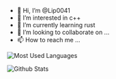 - 👋 Hi, I’m @Lip0041
- 👀 I’m interested in c++
- 🌱 I’m currently learning rust
- 💞️ I’m looking to collaborate on ...
- 📫 How to reach me ...

<!---
Lip0041/Lip0041 is a ✨ special ✨ repository because its `README.md` (this file) appears on your GitHub profile.
You can click the Preview link to take a look at your changes.
--->
![Most Used Languages](https://github-readme-stats.vercel.app/api/top-langs/?username=lip0041&theme=dark&layout=compact&count_private=true&show_icons=true)

![Github Stats](https://github-readme-stats.vercel.app/api?username=lip0041&show_icons=true&theme=dark&count_private=true&hide=contribs,prs)
